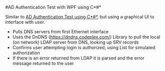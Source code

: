 #AD Authentication Test with WPF using C*#*

Similar to [AD Authentication Test using C*#*](https://github.com/terrytrent/ADAuthTest_CSharp), but using a graphical UI to interface with user.

* Pulls DNS servers from first Ethernet interface
* Uses the DnDNS (https://dndns.codeplex.com/) Library to pull the local (on network) LDAP server from DNS, looking up SRV records
* Confirms user attempting login is authorized, using List for simulated authorization
* If there is an error returned from LDAP it is parsed and the error message returned to the user
